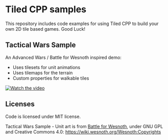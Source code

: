 # Tiled CPP samples

This repository includes code examples for using Tiled CPP to build your own 2D tile based games. Good Luck!

## Tactical Wars Sample

An Advanced Wars / Battle for Wesnoth inspired demo:
- Uses tilesets for unit animations
- Uses tilemaps for the terrain
- Custom properties for walkable tiles

[![Watch the video](https://img.youtube.com/vi/PjQKm6MQ--w/hqdefault.jpg)](https://www.youtube.com/watch?v=PjQKm6MQ--w)

## Licenses

Code is licensed under MIT license.

Tactical Wars Sample - Unit art is from [Battle for Wesnoth](https://www.wesnoth.org/), under GNU GPL and Creative Commons 4.0: https://wiki.wesnoth.org/Wesnoth:Copyrights
